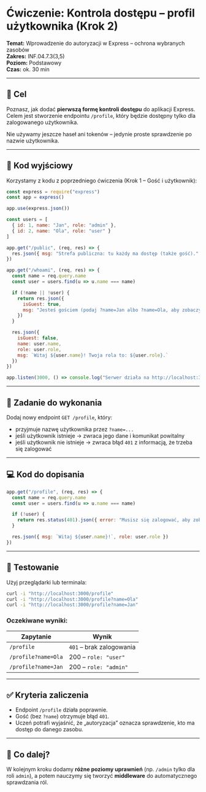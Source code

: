 # Ćwiczenie: Kontrola dostępu – profil użytkownika (Krok 2)
**Temat:** Wprowadzenie do autoryzacji w Express – ochrona wybranych zasobów  
**Zakres:** INF.04.7.3(3,5)  
**Poziom:** Podstawowy  
**Czas:** ok. 30 min

---

## 🎯 Cel
Poznasz, jak dodać **pierwszą formę kontroli dostępu** do aplikacji Express.  
Celem jest stworzenie endpointu `/profile`, który będzie dostępny tylko dla zalogowanego użytkownika.

Nie używamy jeszcze haseł ani tokenów – jedynie proste sprawdzenie po nazwie użytkownika.

---

## 🧩 Kod wyjściowy

Korzystamy z kodu z poprzedniego ćwiczenia (Krok 1 – Gość i użytkownik):

```js
const express = require("express")
const app = express()

app.use(express.json())

const users = [
  { id: 1, name: "Jan", role: "admin" },
  { id: 2, name: "Ola", role: "user" }
]

app.get("/public", (req, res) => {
  res.json({ msg: "Strefa publiczna: tu każdy ma dostęp (także gość)." })
})

app.get("/whoami", (req, res) => {
  const name = req.query.name
  const user = users.find(u => u.name === name)

  if (!name || !user) {
    return res.json({
      isGuest: true,
      msg: "Jesteś gościem (podaj ?name=Jan albo ?name=Ola, aby zobaczyć rolę)."
    })
  }

  res.json({
    isGuest: false,
    name: user.name,
    role: user.role,
    msg: `Witaj ${user.name}! Twoja rola to: ${user.role}.`
  })
})

app.listen(3000, () => console.log("Serwer działa na http://localhost:3000"))
```

---

## 🧠 Zadanie do wykonania

Dodaj nowy endpoint `GET /profile`, który:
- przyjmuje nazwę użytkownika przez `?name=...`
- jeśli użytkownik istnieje → zwraca jego dane i komunikat powitalny
- jeśli użytkownik nie istnieje → zwraca błąd `401` z informacją, że trzeba się zalogować

---

## 💻 Kod do dopisania

```js
app.get("/profile", (req, res) => {
  const name = req.query.name
  const user = users.find(u => u.name === name)

  if (!user) {
    return res.status(401).json({ error: "Musisz się zalogować, aby zobaczyć swój profil." })
  }

  res.json({ msg: `Witaj ${user.name}!`, role: user.role })
})
```

---

## 🧪 Testowanie

Użyj przeglądarki lub terminala:

```bash
curl -i "http://localhost:3000/profile"
curl -i "http://localhost:3000/profile?name=Ola"
curl -i "http://localhost:3000/profile?name=Jan"
```

### Oczekiwane wyniki:
| Zapytanie | Wynik |
|------------|--------|
| `/profile` | `401` – brak zalogowania |
| `/profile?name=Ola` | 200 – `role: "user"` |
| `/profile?name=Jan` | 200 – `role: "admin"` |

---

## ✅ Kryteria zaliczenia
- Endpoint `/profile` działa poprawnie.
- Gość (bez `?name`) otrzymuje błąd `401`.
- Uczeń potrafi wyjaśnić, że „autoryzacja” oznacza sprawdzenie, kto ma dostęp do danego zasobu.

---

## 📘 Co dalej?
W kolejnym kroku dodamy **różne poziomy uprawnień** (np. `/admin` tylko dla roli `admin`), a potem nauczymy się tworzyć **middleware** do automatycznego sprawdzania ról.

